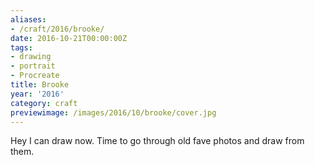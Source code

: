 ```yaml
---
aliases:
- /craft/2016/brooke/
date: 2016-10-21T00:00:00Z
tags:
- drawing
- portrait
- Procreate
title: Brooke
year: '2016'
category: craft
previewimage: /images/2016/10/brooke/cover.jpg
---
```

Hey I can draw now. Time to go through old fave photos and draw from them.
